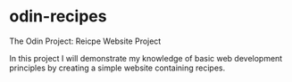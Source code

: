 # odin-recipes
The Odin Project: Reicpe Website Project

In this project I will demonstrate my knowledge of basic web development
principles by creating a simple website containing recipes.